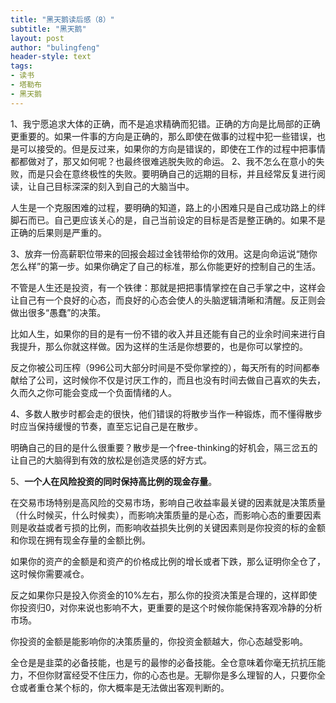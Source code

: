 ```yaml
---
title: "黑天鹅读后感（8）"
subtitle: "黑天鹅"
layout: post
author: "bulingfeng"
header-style: text
tags:
- 读书
- 塔勒布
- 黑天鹅
---
```


1、我宁愿追求大体的正确，而不是追求精确而犯错。正确的方向是比局部的正确更重要的。如果一件事的方向是正确的，那么即使在做事的过程中犯一些错误，也是可以接受的。但是反过来，如果你的方向是错误的，即使在工作的过程中把事情都都做对了，那又如何呢？也最终很难逃脱失败的命运。
2、我不怎么在意小的失败，而是只会在意终极性的失败。要明确自己的远期的目标，并且经常反复进行阅读，让自己目标深深的刻入到自己的大脑当中。

人生是一个克服困难的过程，要明确的知道，路上的小困难只是自己成功路上的绊脚石而已。自己更应该关心的是，自己当前设定的目标是否是整正确的。如果不是正确的后果则是严重的。

3、放弃一份高薪职位带来的回报会超过金钱带给你的效用。这是向命运说“随你怎么样”的第一步。如果你确定了自己的标准，那么你能更好的控制自己的生活。

不管是人生还是投资，有一个铁律：那就是把把事情掌控在自己手掌之中，这样会让自己有一个良好的心态，而良好的心态会使人的头脑逻辑清晰和清醒。反正则会做出很多“愚蠢”的决策。

比如人生，如果你的目的是有一份不错的收入并且还能有自己的业余时间来进行自我提升，那么你就这样做。因为这样的生活是你想要的，也是你可以掌控的。

反之你被公司压榨（996公司大部分时间是不受你掌控的），每天所有的时间都奉献给了公司，这时候你不仅是讨厌工作的，而且也没有时间去做自己喜欢的失去，久而久之你可能会变成一个负面情绪的人。

4、多数人散步时都会走的很快，他们错误的将散步当作一种锻炼，而不懂得散步时应当保持缓慢的节奏，直至忘记自己是在散步。

明确自己的目的是什么很重要？散步是一个free-thinking的好机会，隔三岔五的让自己的大脑得到有效的放松是创造灵感的好方式。

5、**一个人在风险投资的同时保持高比例的现金存量**。

在交易市场特别是高风险的交易市场，影响自己收益率最关键的因素就是决策质量（什么时候买，什么时候卖），而影响决策质量的是心态，而影响心态的重要因素则是收益或者亏损的比例，而影响收益损失比例的关键因素则是你投资的标的金额和你现在拥有现金存量的金额比例。

如果你的资产的金额是和资产的价格成比例的增长或者下跌，那么证明你全仓了，这时候你需要减仓。

反之如果你只是投入你资金的10%左右，那么你的投资决策是合理的，这样即使你投资归0，对你来说也影响不大，更重要的是这个时候你能保持客观冷静的分析市场。

你投资的金额是能影响你的决策质量的，你投资金额越大，你心态越受影响。

全仓是是韭菜的必备技能，也是亏的最惨的必备技能。全仓意味着你毫无抗抗压能力，不但你财富经受不住压力，你的心态也是。无聊你是多么理智的人，只要你全仓或者重仓某个标的，你大概率是无法做出客观判断的。